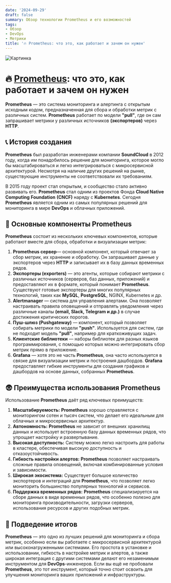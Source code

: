 ```yaml
---
date: '2024-09-29'
draft: false
summary: Обзор технологии Prometheus и его возможностей
tags:
- Обзор
- DevOps
- Метрики
title: '🔥 Prometheus: что это, как работает и зачем он нужен'
---
```


![Картинка](http://localhost:1313/images/posts/image_42.jpg)

# 🔥 [Prometheus](https://prometheus.io/): что это, как работает и зачем он нужен

**Prometheus** — это система мониторинга и алертинга с открытым исходным кодом, предназначенная для сбора и обработки метрик с различных систем. **Prometheus** работает по модели __"pull"__, где он сам запрашивает метрики у различных источников __(экспортеров)__ через **HTTP**.

## 📞 **История создания**
**Prometheus** был разработан инженерами компании **SoundCloud** в 2012 году, когда им понадобилось решение для мониторинга, которое могло бы масштабироваться и легко интегрироваться с микросервисной архитектурой. Несмотря на наличие других решений на рынке, существующие инструменты не соответствовали их требованиям.

В 2015 году проект стал открытым, и сообщество стало активно развивать его. **Prometheus** стал одним из проектов Фонда **Cloud Native Computing** **Foundation** **__(CNCF)__** наряду с **Kubernetes**. Сегодня **Prometheus** является одним из самых популярных решений для мониторинга в мире **DevOps** и облачных приложений.

## 🙁 Основные компоненты Prometheus
**Prometheus** состоит из нескольких ключевых компонентов, которые работают вместе для сбора, обработки и визуализации метрик:
1. **__Prometheus сервер__**— основной компонент, который отвечает за сбор метрик, их хранение и обработку. Он запрашивает данные у экспортеров через **HTTP** и записывает их в базу данных временных рядов.
2. **__Экспортеры (exporters)__** — это агенты, которые собирают метрики с различных источников (серверов, баз данных, приложений) и предоставляют их в формате, который понимает **Prometheus**. Существуют готовые экспортеры для многих популярных технологий, таких как **MySQL**, **PostgreSQL**, NGINX, Kubernetes и др.
3. **__Alertmanager__** — система для управления алертами. Она позволяет настраивать правила оповещений и отправлять уведомления через различные каналы __(**email**, **Slack**, **Telegram** и др.)__ в случае достижения критических порогов.
4. **__Пуш-шлюз (Pushgateway)__** — компонент, который позволяет собирать метрики по модели __"push"__. Используется для систем, где не подходит модель __"pull"__, например для краткоживущих задач.
5. **__Клиентские библиотеки__** — наборы библиотек для разных языков программирования, с помощью которых можно интегрировать сбор метрик прямо в приложение.
6. **__Grafana__** — хотя это не часть **Prometheus**, она часто используется в связке для визуализации метрик и построения дашбордов. **Grafana** предоставляет гибкие инструменты для создания графиков и дашбордов на основе данных, собранных **Prometheus**.

## 😨 Преимущества использования Prometheus
Использование **Prometheus** даёт ряд ключевых преимуществ:
1. **__Масштабируемость:__** **Prometheus** хорошо справляется с мониторингом сотен и тысяч систем, что делает его идеальным для облачных и микросервисных архитектур.
2. **__Автономность:__** **Prometheus** не зависит от внешних хранилищ данных и использует встроенную базу данных временных рядов, что упрощает настройку и развертывание.
3. **__Высокая доступность:__** Систему можно легко настроить для работы в кластере, обеспечивая высокую доступность и отказоустойчивость.
4. **__Гибкость настройки алертов:__** **Prometheus** позволяет настраивать сложные правила оповещений, включая комбинированные условия и зависимости.
5. **__Широкая экосистема:__** Существует большое количество экспортеров и интеграций для **Prometheus**, что позволяет легко мониторить большинство популярных технологий и сервисов.
6. **__Поддержка временных рядов:__** **Prometheus** специализируется на сборе данных в виде временных рядов, что особенно полезно для мониторинга производительности, загрузки серверов, использования ресурсов и других подобных метрик.

## 💃 Подведение итогов
**Prometheus** — это одно из лучших решений для мониторинга и сбора метрик, особенно если вы работаете с микросервисной архитектурой или высоконагруженными системами. Его простота в установке и использовании, гибкость в настройке метрик и алертов, а также широкая интеграция с другими системами делают его незаменимым инструментом для **DevOps**-инженеров. Если вы ещё не пробовали **Prometheus**, это тот инструмент, который точно стоит освоить для улучшения мониторинга ваших приложений и инфраструктуры.
